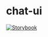 # chat-ui

[![Storybook](https://raw.githubusercontent.com/storybookjs/brand/master/badge/badge-storybook.svg)](https://master--60d0c19cc019520049efe3de.chromatic.com)
